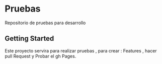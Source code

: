 # Pruebas   

Repositorio de pruebas para desarrollo  

## Getting Started

Este proyecto servira para realizar pruebas , para crear : Features , hacer pull Request y Probar el gh Pages.


